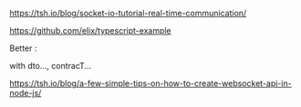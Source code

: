 

https://tsh.io/blog/socket-io-tutorial-real-time-communication/


https://github.com/elix/typescript-example



Better :

with dto..., contracT...

https://tsh.io/blog/a-few-simple-tips-on-how-to-create-websocket-api-in-node-js/
